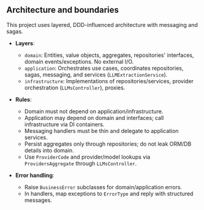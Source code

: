 ## Architecture and boundaries

This project uses layered, DDD-influenced architecture with messaging and sagas.

- **Layers**:
  - `domain`: Entities, value objects, aggregates, repositories' interfaces, domain events/exceptions. No external I/O.
  - `application`: Orchestrates use cases, coordinates repositories, sagas, messaging, and services (`LLMExtractionService`).
  - `infrastructure`: Implementations of repositories/services, provider orchestration (`LLMsController`), proxies.

- **Rules**:
  - Domain must not depend on application/infrastructure.
  - Application may depend on domain and interfaces; call infrastructure via DI containers.
  - Messaging handlers must be thin and delegate to application services.
  - Persist aggregates only through repositories; do not leak ORM/DB details into domain.
  - Use `ProviderCode` and provider/model lookups via `ProvidersAggregate` through `LLMsController`.

- **Error handling**:
  - Raise `BusinessError` subclasses for domain/application errors.
  - In handlers, map exceptions to `ErrorType` and reply with structured messages.
